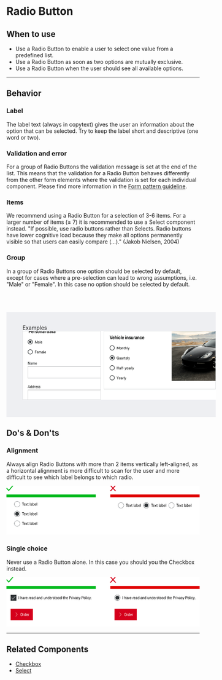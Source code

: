 # Radio Button

<TableOfContents></TableOfContents>

## When to use

- Use a Radio Button to enable a user to select one value from a predefined list.
- Use a Radio Button as soon as two options are mutually exclusive.
- Use a Radio Button when the user should see all available options.

---

## Behavior

### Label

The label text (always in copytext) gives the user an information about the option that can be selected. Try to keep the
label short and descriptive (one word or two).

### Validation and error

For a group of Radio Buttons the validation message is set at the end of the list. This means that the validation for a
Radio Button behaves differently from the other form elements where the validation is set for each individual component.
Please find more information in the [Form pattern guideline](patterns/forms).

### Items

We recommend using a Radio Button for a selection of 3-6 items. For a larger number of items (≥ 7) it is recommended to
use a Select component instead. "If possible, use radio buttons rather than Selects. Radio buttons have lower cognitive
load because they make all options permanently visible so that users can easily compare (…)." (Jakob Nielsen, 2004)

### Group

In a group of Radio Buttons one option should be selected by default, except for cases where a pre-selection can lead to
wrong assumptions, i.e. "Male" or "Female". In this case no option should be selected by default.

<div style="background:#EEEFF2; width:100%; margin-top: 64px; padding-top: 32px; padding-left: 42px; padding-bottom: 42px;">
    <p-heading size="large" tag="h3" style="margin-bottom: 24px;">Examples</p-heading>
    <img src="./assets/radio-button-examples.png" alt="Examples for radio button usage" />
</div>

## Do's & Don'ts

### Alignment

Always align Radio Buttons with more than 2 items vertically left-aligned, as a horizontal alignment is more difficult
to scan for the user and more difficult to see which label belongs to which radio.

![Example for alignment](./assets/radio-button-dont-alignment.png)

### Single choice

Never use a Radio Button alone. In this case you should you the Checkbox instead.

![Example for single choice](./assets/radio-button-dont-single-choice.png)

---

## Related Components

- [Checkbox](components/checkbox)
- [Select](components/select)
